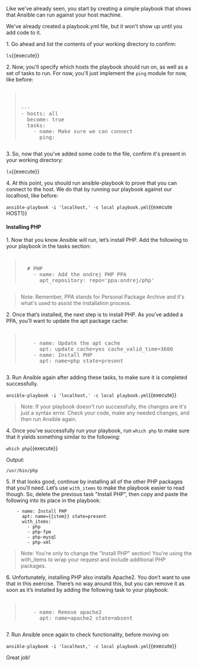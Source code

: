 
Like we've already seen, you start by creating a simple playbook that shows that Ansible can run against your host machine.

We've already created a playbook.yml file, but it won't show up until you add code to it.

1\. Go ahead and list the contents of your working directory to confirm:

`ls`{{execute}}

2\. Now, you'll specify which hosts the playbook should run on, as well as a set of tasks to run. For now, you'll just implement the `ping` module for now, like before:

<pre class="file" data-filename="playbook.yml"><blockquote>

---
- hosts: all
  become: true
  tasks:
    - name: Make sure we can connect
      ping:
</blockquote></pre>

3\. So, now that you've added some code to the file, confirm it's present in your working directory:

`ls`{{execute}}

4\. At this point, you should run ansible-playbook to prove that you can connect to the host. We do that by running our playbook against our localhost, like before:

`ansible-playbook -i 'localhost,' -c local playbook.yml`{{execute HOST1}}

#### Installing PHP

1\. Now that you know Ansible will run, let’s install PHP. Add the following to your playbook in the tasks section:

<pre class="file" data-filename="playbook.yml" data-target="append"><blockquote>
  # PHP
    - name: Add the ondrej PHP PPA
      apt_repository: repo='ppa:ondrej/php'
</blockquote></pre>

>Note: Remember, PPA stands for Personal Package Archive and it's what's used to assist the installation process.

2\. Once that’s installed, the next step is to install PHP. As you’ve added a PPA, you’ll want to update the apt package cache:

<pre class="file" data-filename="playbook.yml" data-target="append"><blockquote>
    - name: Update the apt cache
      apt: update_cache=yes cache_valid_time=3600
    - name: Install PHP
      apt: name=php state=present
</blockquote></pre>

3\. Run Ansible again after adding these tasks, to make sure it is completed successfully.

`ansible-playbook -i 'localhost,' -c local playbook.yml`{{execute}}

>Note: If your playbook doesn't run successfully, the changes are it's just a syntax error. Check your code, make any needed changes, and then run Ansible again.

4\. Once you’ve successfully run your playbook, run `which php` to make sure that it yields something similar to the following:

`which php`{{execute}}

Output:

```
/usr/bin/php
```

5\. If that looks good, continue by installing all of the other PHP packages that you’ll need. Let’s use `with_items` to make the playbook easier to read though. So, delete the previous task "Install PHP", then copy and paste the following into its place in the playbook:

```
    - name: Install PHP
      apt: name={{item}} state=present
      with_items:
        - php
        - php-fpm
        - php-mysql
        - php-xml
```

>Note: You're only to change the "Install PHP" section! You're using the with_items to wrap your request and include additional PHP packages.

6\. Unfortunately, installing PHP also installs Apache2. You don’t want to use that in this exercise. There’s no way around this, but you can remove it as soon as it’s installed by adding the following task to your playbook:

<pre class="file" data-filename="playbook.yml" data-target="append"><blockquote>
    - name: Remove apache2
      apt: name=apache2 state=absent
</blockquote></pre>

7\. Run Ansible once again to check functionality, before moving on:

`ansible-playbook -i 'localhost,' -c local playbook.yml`{{execute}}

Great job!
